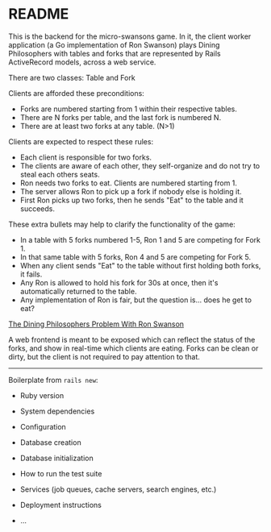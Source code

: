# README

This is the backend for the micro-swansons game. In it, the client worker application (a Go implementation of Ron Swanson) plays Dining Philosophers with tables and forks that are represented by Rails ActiveRecord models, across a web service.

There are two classes: Table and Fork

Clients are afforded these preconditions:

* Forks are numbered starting from 1 within their respective tables.
* There are N forks per table, and the last fork is numbered N.
* There are at least two forks at any table. (N>1)

Clients are expected to respect these rules:

* Each client is responsible for two forks.
* The clients are aware of each other, they self-organize and do not try to steal each others seats.
* Ron needs two forks to eat. Clients are numbered starting from 1.
* The server allows Ron to pick up a fork if nobody else is holding it.
* First Ron picks up two forks, then he sends "Eat" to the table and it succeeds.

These extra bullets may help to clarify the functionality of the game:

* In a table with 5 forks numbered 1-5, Ron 1 and 5 are competing for Fork 1.
* In that same table with 5 forks, Ron 4 and 5 are competing for Fork 5.
* When any client sends "Eat" to the table without first holding both forks, it fails.
* Any Ron is allowed to hold his fork for 30s at once, then it's automatically returned to the table.
* Any implementation of Ron is fair, but the question is... does he get to eat?

[The Dining Philosophers Problem With Ron Swanson](http://adit.io/posts/2013-05-11-The-Dining-Philosophers-Problem-With-Ron-Swanson.html)

A web frontend is meant to be exposed which can reflect the status of the forks, and show in real-time which clients are eating. Forks can be clean or dirty, but the client is not required to pay attention to that.

---


Boilerplate from `rails new`:

* Ruby version

* System dependencies

* Configuration

* Database creation

* Database initialization

* How to run the test suite

* Services (job queues, cache servers, search engines, etc.)

* Deployment instructions

* ...
